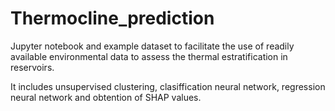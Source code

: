 # Thermocline_prediction

Jupyter notebook and example dataset to facilitate the use of readily available environmental data to assess the thermal estratification in reservoirs.

It includes unsupervised clustering, clasiffication neural network, regression neural network and obtention of SHAP values.
